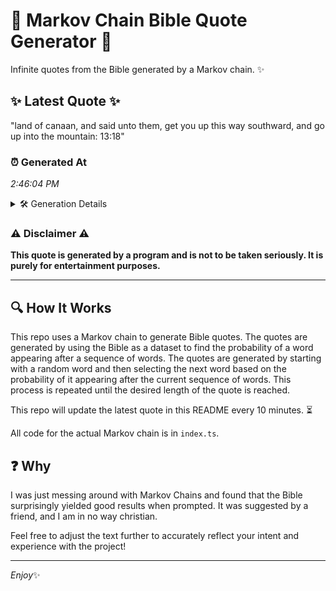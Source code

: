 # 📖 Markov Chain Bible Quote Generator 📖

Infinite quotes from the Bible generated by a Markov chain. ✨

## ✨ Latest Quote ✨
"land of canaan, and said unto them, get you up this way southward, and go up into the mountain: 13:18"

### ⏰ Generated At
*2:46:04 PM*

<details>
    <summary>🛠️ Generation Details</summary>
    <p>
        <strong>🌱 Seed:</strong> land<br>
        <strong>🔄 Iterations:</strong> 19<br>
        <strong>📜 Context History:</strong><br>[ land ]: of<br>[ land, of ]: canaan,<br>[ land, of, canaan, ]: and<br>[ land, of, canaan,, and ]: said<br>[ land, of, canaan,, and, said ]: unto<br>[ land, of, canaan,, and, said, unto ]: them,<br>[ of, canaan,, and, said, unto, them, ]: get<br>[ canaan,, and, said, unto, them,, get ]: you<br>[ and, said, unto, them,, get, you ]: up<br>[ said, unto, them,, get, you, up ]: this<br>[ unto, them,, get, you, up, this ]: way<br>[ them,, get, you, up, this, way ]: southward,<br>[ get, you, up, this, way, southward, ]: and<br>[ you, up, this, way, southward,, and ]: go<br>[ up, this, way, southward,, and, go ]: up<br>[ this, way, southward,, and, go, up ]: into<br>[ way, southward,, and, go, up, into ]: the<br>[ southward,, and, go, up, into, the ]: mountain:<br>[ and, go, up, into, the, mountain: ]: 13:18<br>
    </p>
</details>

### ⚠️ Disclaimer ⚠️
**This quote is generated by a program and is not to be taken seriously. It is purely for entertainment purposes.**

---

## 🔍 How It Works

This repo uses a Markov chain to generate Bible quotes. The quotes are generated by using the Bible as a dataset to find the probability of a word appearing after a sequence of words. The quotes are generated by starting with a random word and then selecting the next word based on the probability of it appearing after the current sequence of words. This process is repeated until the desired length of the quote is reached.

This repo will update the latest quote in this README every 10 minutes. ⏳

All code for the actual Markov chain is in `index.ts`.

## ❓ Why

I was just messing around with Markov Chains and found that the Bible surprisingly yielded good results when prompted. 
It was suggested by a friend, and I am in no way christian.

Feel free to adjust the text further to accurately reflect your intent and experience with the project!

---

*Enjoy*✨
